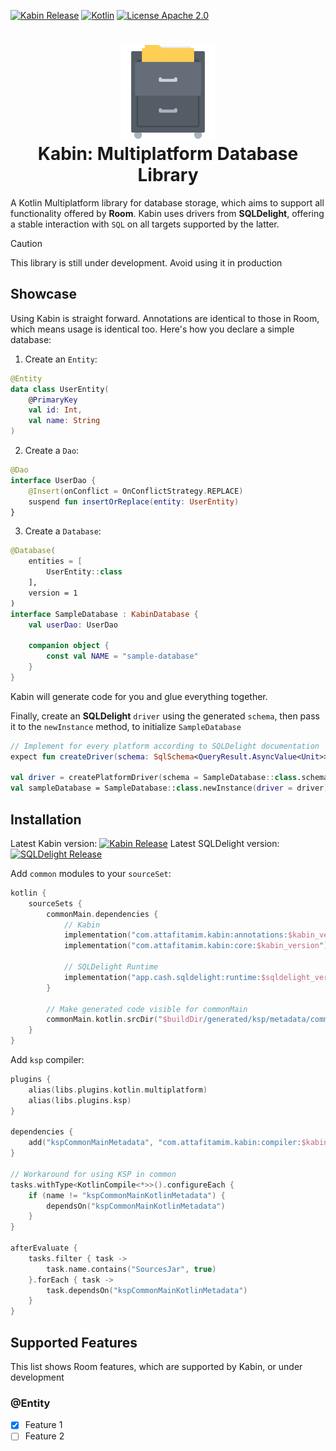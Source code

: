 [![Kabin Release](https://img.shields.io/github/release/tamimattafi/kabin.svg?style=flat)]()
[![Kotlin](https://img.shields.io/github/languages/top/tamimattafi/kabin.svg?style=for-the-badge&color=blueviolet)](https://kotlinlang.org/)
[![License Apache 2.0](https://img.shields.io/github/license/tamimattafi/kabin.svg?style=for-the-badge&color=purple)](https://github.com/tamimattafi/kabin/blob/main/LICENSE)

<h1 align="center">
    <img height="150" src="./art/kabin.png"/>
    <br>
    <a>Kabin</a>: Multiplatform Database Library
</h1>

A Kotlin Multiplatform library for database storage, which aims to support all functionality offered by **Room**.
Kabin uses drivers from **SQLDelight**, offering a stable interaction with `SQL` on all targets supported by the latter.

> [!CAUTION]
> This library is still under development. Avoid using it in production

## Showcase
Using Kabin is straight forward. Annotations are identical to those in Room, which means usage is identical too.
Here's how you declare a simple database:

1. Create an `Entity`:
```kotlin
@Entity
data class UserEntity(
    @PrimaryKey
    val id: Int,
    val name: String
)
```

2. Create a `Dao`:
```kotlin
@Dao
interface UserDao {
	@Insert(onConflict = OnConflictStrategy.REPLACE)
	suspend fun insertOrReplace(entity: UserEntity)
}
```

3. Create a `Database`:
```kotlin
@Database(
    entities = [
        UserEntity::class
    ],
    version = 1
)
interface SampleDatabase : KabinDatabase {
    val userDao: UserDao

    companion object {
        const val NAME = "sample-database"
    }
}
```

Kabin will generate code for you and glue everything together.

Finally, create an **SQLDelight** `driver` using the generated `schema`, then pass it to the `newInstance` method, to initialize `SampleDatabase`
```kotlin
// Implement for every platform according to SQLDelight documentation
expect fun createDriver(schema: SqlSchema<QueryResult.AsyncValue<Unit>>)

val driver = createPlatformDriver(schema = SampleDatabase::class.schema)
val sampleDatabase = SampleDatabase::class.newInstance(driver = driver)
```

## Installation
Latest Kabin version: [![Kabin Release](https://img.shields.io/github/release/tamimattafi/kabin.svg?style=flat)]()
Latest SQLDelight version: [![SQLDelight Release](https://img.shields.io/github/release/cashapp/sqldelight.svg?style=flat)]()

Add `common` modules to your `sourceSet`:
```kotlin
kotlin {
    sourceSets {
        commonMain.dependencies { 
            // Kabin
            implementation("com.attafitamim.kabin:annotations:$kabin_version")
            implementation("com.attafitamim.kabin:core:$kabin_version")

            // SQLDelight Runtime
            implementation("app.cash.sqldelight:runtime:$sqldelight_version")
        }
        
        // Make generated code visible for commonMain
        commonMain.kotlin.srcDir("$buildDir/generated/ksp/metadata/commonMain/kotlin/")
    }
}
```

Add `ksp` compiler:
```kotlin
plugins {
    alias(libs.plugins.kotlin.multiplatform)
    alias(libs.plugins.ksp)
}

dependencies {
    add("kspCommonMainMetadata", "com.attafitamim.kabin:compiler:$kabin_version")
}

// Workaround for using KSP in common
tasks.withType<KotlinCompile<*>>().configureEach {
    if (name != "kspCommonMainKotlinMetadata") {
        dependsOn("kspCommonMainKotlinMetadata")
    }
}

afterEvaluate {
    tasks.filter { task ->
        task.name.contains("SourcesJar", true)
    }.forEach { task ->
        task.dependsOn("kspCommonMainKotlinMetadata")
    }
}
```

## Supported Features
This list shows Room features, which are supported by Kabin, or under development

### @Entity
- [x] Feature 1
- [ ] Feature 2
